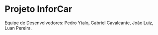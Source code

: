 # Projeto InforCar

Equipe de Desenvolvedores:
Pedro Ytalo,
Gabriel Cavalcante,
João Luiz,
Luan Pereira.

